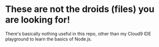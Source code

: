 # These are not the droids (files) you are looking for!

There's basically nothing useful in this repo, other than my Cloud9 IDE 
playground to learn the basics of Node.js.

